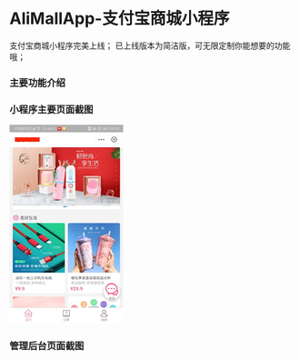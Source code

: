 # AliMallApp-支付宝商城小程序

支付宝商城小程序完美上线；
已上线版本为简洁版，可无限定制你能想要的功能哦；

### 主要功能介绍

### 小程序主要页面截图
<img src="https://github.com/sailorlxj/AliMallApp/blob/master/01-%E9%A6%96%E9%A1%B5.jpeg" width="200" height="350" alt="支付宝小程序-首页"/><br/>


### 管理后台页面截图
